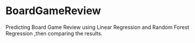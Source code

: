 # BoardGameReview
Predicting Board Game Review using Linear Regression and   Random Forest Regression ,then comparing the results.
